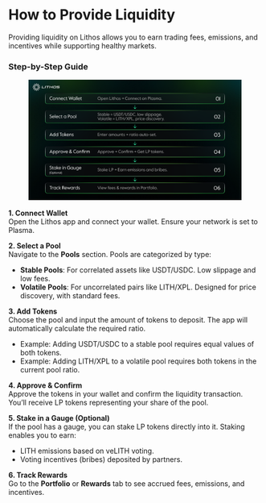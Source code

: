# How to Provide Liquidity

Providing liquidity on Lithos allows you to earn trading fees, emissions, and incentives while supporting healthy markets.

### Step-by-Step Guide

<figure><img src="../.gitbook/assets/2025.09.26 h-t-p-l-q_v0.1.png" alt=""><figcaption></figcaption></figure>

**1. Connect Wallet**\
Open the Lithos app and connect your wallet. Ensure your network is set to Plasma.

**2. Select a Pool**\
Navigate to the **Pools** section. Pools are categorized by type:

* **Stable Pools**: For correlated assets like USDT/USDC. Low slippage and low fees.
* **Volatile Pools**: For uncorrelated pairs like LITH/XPL. Designed for price discovery, with standard fees.

**3. Add Tokens**\
Choose the pool and input the amount of tokens to deposit. The app will automatically calculate the required ratio.

* Example: Adding USDT/USDC to a stable pool requires equal values of both tokens.
* Example: Adding LITH/XPL to a volatile pool requires both tokens in the current pool ratio.

**4. Approve & Confirm**\
Approve the tokens in your wallet and confirm the liquidity transaction. You’ll receive LP tokens representing your share of the pool.

**5. Stake in a Gauge (Optional)**\
If the pool has a gauge, you can stake LP tokens directly into it. Staking enables you to earn:

* LITH emissions based on veLITH voting.
* Voting incentives (bribes) deposited by partners.

**6. Track Rewards**\
Go to the **Portfolio** or **Rewards** tab to see accrued fees, emissions, and incentives.
